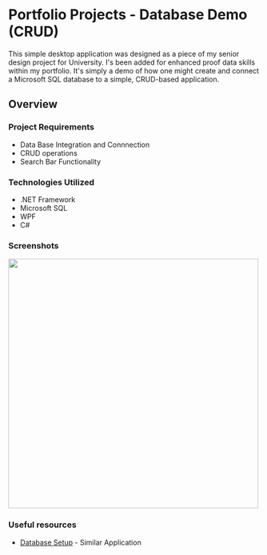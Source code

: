 # Portfolio Projects - Database Demo (CRUD)

This simple desktop application was designed as a piece of my senior design project for University. I's been added for enhanced proof data skills within my portfolio. It's simply a demo of how one might create and connect a Microsoft SQL database to a simple, CRUD-based application.

## Overview

### Project Requirements

- Data Base Integration and Connnection
- CRUD operations
- Search Bar Functionality

### Technologies Utilized

- .NET Framework
- Microsoft SQL 
- WPF
- C#

### Screenshots

<img src="https://github.com/sddiaz/Portfolio/assets/101738608/21e340e7-ae23-4337-a0bc-f5fa26cbbc24" width="500" />

### Useful resources

- [Database Setup](https://www.youtube.com/watch?v=m1YAtZNFupY&pp=ygURY3J1ZCBkYXRhYmFzZSB3cGY%3D) - Similar Application
